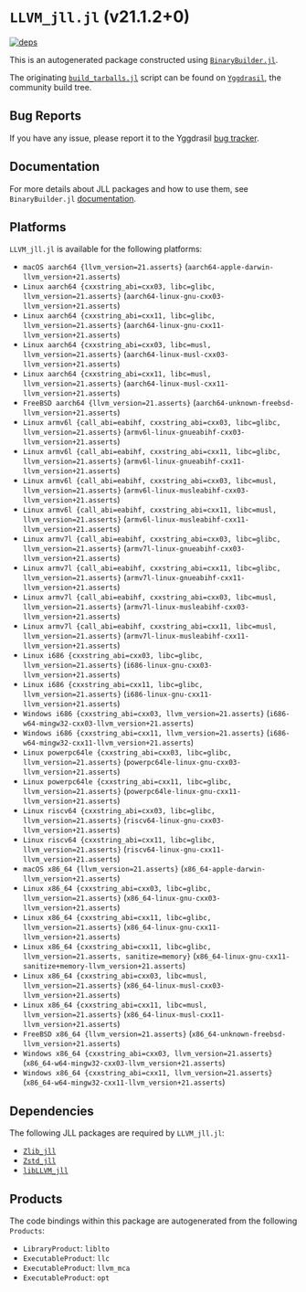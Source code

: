 # `LLVM_jll.jl` (v21.1.2+0)

[![deps](https://juliahub.com/docs/LLVM_jll/deps.svg)](https://juliahub.com/ui/Packages/General/LLVM_jll/)

This is an autogenerated package constructed using [`BinaryBuilder.jl`](https://github.com/JuliaPackaging/BinaryBuilder.jl).

The originating [`build_tarballs.jl`](https://github.com/JuliaPackaging/Yggdrasil/blob/3bdef60ef331301967cd66fb3d8c36a1b5be5c80/L/LLVM/LLVM@21/build_tarballs.jl) script can be found on [`Yggdrasil`](https://github.com/JuliaPackaging/Yggdrasil/), the community build tree.

## Bug Reports

If you have any issue, please report it to the Yggdrasil [bug tracker](https://github.com/JuliaPackaging/Yggdrasil/issues).

## Documentation

For more details about JLL packages and how to use them, see `BinaryBuilder.jl` [documentation](https://docs.binarybuilder.org/stable/jll/).

## Platforms

`LLVM_jll.jl` is available for the following platforms:

* `macOS aarch64 {llvm_version=21.asserts}` (`aarch64-apple-darwin-llvm_version+21.asserts`)
* `Linux aarch64 {cxxstring_abi=cxx03, libc=glibc, llvm_version=21.asserts}` (`aarch64-linux-gnu-cxx03-llvm_version+21.asserts`)
* `Linux aarch64 {cxxstring_abi=cxx11, libc=glibc, llvm_version=21.asserts}` (`aarch64-linux-gnu-cxx11-llvm_version+21.asserts`)
* `Linux aarch64 {cxxstring_abi=cxx03, libc=musl, llvm_version=21.asserts}` (`aarch64-linux-musl-cxx03-llvm_version+21.asserts`)
* `Linux aarch64 {cxxstring_abi=cxx11, libc=musl, llvm_version=21.asserts}` (`aarch64-linux-musl-cxx11-llvm_version+21.asserts`)
* `FreeBSD aarch64 {llvm_version=21.asserts}` (`aarch64-unknown-freebsd-llvm_version+21.asserts`)
* `Linux armv6l {call_abi=eabihf, cxxstring_abi=cxx03, libc=glibc, llvm_version=21.asserts}` (`armv6l-linux-gnueabihf-cxx03-llvm_version+21.asserts`)
* `Linux armv6l {call_abi=eabihf, cxxstring_abi=cxx11, libc=glibc, llvm_version=21.asserts}` (`armv6l-linux-gnueabihf-cxx11-llvm_version+21.asserts`)
* `Linux armv6l {call_abi=eabihf, cxxstring_abi=cxx03, libc=musl, llvm_version=21.asserts}` (`armv6l-linux-musleabihf-cxx03-llvm_version+21.asserts`)
* `Linux armv6l {call_abi=eabihf, cxxstring_abi=cxx11, libc=musl, llvm_version=21.asserts}` (`armv6l-linux-musleabihf-cxx11-llvm_version+21.asserts`)
* `Linux armv7l {call_abi=eabihf, cxxstring_abi=cxx03, libc=glibc, llvm_version=21.asserts}` (`armv7l-linux-gnueabihf-cxx03-llvm_version+21.asserts`)
* `Linux armv7l {call_abi=eabihf, cxxstring_abi=cxx11, libc=glibc, llvm_version=21.asserts}` (`armv7l-linux-gnueabihf-cxx11-llvm_version+21.asserts`)
* `Linux armv7l {call_abi=eabihf, cxxstring_abi=cxx03, libc=musl, llvm_version=21.asserts}` (`armv7l-linux-musleabihf-cxx03-llvm_version+21.asserts`)
* `Linux armv7l {call_abi=eabihf, cxxstring_abi=cxx11, libc=musl, llvm_version=21.asserts}` (`armv7l-linux-musleabihf-cxx11-llvm_version+21.asserts`)
* `Linux i686 {cxxstring_abi=cxx03, libc=glibc, llvm_version=21.asserts}` (`i686-linux-gnu-cxx03-llvm_version+21.asserts`)
* `Linux i686 {cxxstring_abi=cxx11, libc=glibc, llvm_version=21.asserts}` (`i686-linux-gnu-cxx11-llvm_version+21.asserts`)
* `Windows i686 {cxxstring_abi=cxx03, llvm_version=21.asserts}` (`i686-w64-mingw32-cxx03-llvm_version+21.asserts`)
* `Windows i686 {cxxstring_abi=cxx11, llvm_version=21.asserts}` (`i686-w64-mingw32-cxx11-llvm_version+21.asserts`)
* `Linux powerpc64le {cxxstring_abi=cxx03, libc=glibc, llvm_version=21.asserts}` (`powerpc64le-linux-gnu-cxx03-llvm_version+21.asserts`)
* `Linux powerpc64le {cxxstring_abi=cxx11, libc=glibc, llvm_version=21.asserts}` (`powerpc64le-linux-gnu-cxx11-llvm_version+21.asserts`)
* `Linux riscv64 {cxxstring_abi=cxx03, libc=glibc, llvm_version=21.asserts}` (`riscv64-linux-gnu-cxx03-llvm_version+21.asserts`)
* `Linux riscv64 {cxxstring_abi=cxx11, libc=glibc, llvm_version=21.asserts}` (`riscv64-linux-gnu-cxx11-llvm_version+21.asserts`)
* `macOS x86_64 {llvm_version=21.asserts}` (`x86_64-apple-darwin-llvm_version+21.asserts`)
* `Linux x86_64 {cxxstring_abi=cxx03, libc=glibc, llvm_version=21.asserts}` (`x86_64-linux-gnu-cxx03-llvm_version+21.asserts`)
* `Linux x86_64 {cxxstring_abi=cxx11, libc=glibc, llvm_version=21.asserts}` (`x86_64-linux-gnu-cxx11-llvm_version+21.asserts`)
* `Linux x86_64 {cxxstring_abi=cxx11, libc=glibc, llvm_version=21.asserts, sanitize=memory}` (`x86_64-linux-gnu-cxx11-sanitize+memory-llvm_version+21.asserts`)
* `Linux x86_64 {cxxstring_abi=cxx03, libc=musl, llvm_version=21.asserts}` (`x86_64-linux-musl-cxx03-llvm_version+21.asserts`)
* `Linux x86_64 {cxxstring_abi=cxx11, libc=musl, llvm_version=21.asserts}` (`x86_64-linux-musl-cxx11-llvm_version+21.asserts`)
* `FreeBSD x86_64 {llvm_version=21.asserts}` (`x86_64-unknown-freebsd-llvm_version+21.asserts`)
* `Windows x86_64 {cxxstring_abi=cxx03, llvm_version=21.asserts}` (`x86_64-w64-mingw32-cxx03-llvm_version+21.asserts`)
* `Windows x86_64 {cxxstring_abi=cxx11, llvm_version=21.asserts}` (`x86_64-w64-mingw32-cxx11-llvm_version+21.asserts`)

## Dependencies

The following JLL packages are required by `LLVM_jll.jl`:

* [`Zlib_jll`](https://github.com/JuliaBinaryWrappers/Zlib_jll.jl)
* [`Zstd_jll`](https://github.com/JuliaBinaryWrappers/Zstd_jll.jl)
* [`libLLVM_jll`](https://github.com/JuliaBinaryWrappers/libLLVM_jll.jl)

## Products

The code bindings within this package are autogenerated from the following `Products`:

* `LibraryProduct`: `liblto`
* `ExecutableProduct`: `llc`
* `ExecutableProduct`: `llvm_mca`
* `ExecutableProduct`: `opt`
